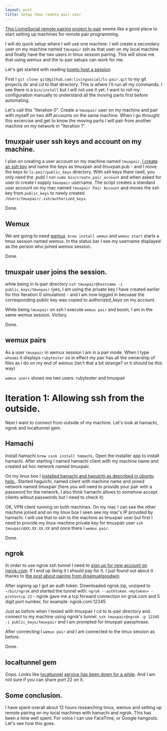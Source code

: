 ```yaml
---
layout: post
title: Setup tmux remote pair user
---
```


[This LivingSocial remote pairing project ls-pair](https://github.com/livingsocial/ls-pair) seems like a good place to start setting up machines for remote pair programming.

I will do quick setup where I will use one machine. I will create a secondary user on my machine named `tmuxpair` ssh as that user on my local machine and finally have the two users in tmux session pairing. This will show me that using wemux and the ls-pair setups can work for me.

Let's get started with reading [howto host a session](https://github.com/livingsocial/ls-pair#howto-host-a-session-on-your-computer).

First I `git clone git@github.com:livingsocial/ls-pair.git` to my git projects dir and cd to that directory. This is where I'll run all my commands. I see there is a `bin/install` but I will not use it yet. I want to roll my configuration manually to understand all the moving parts first before automating.

Let's call this "Iteration 0". Create a `tmuxpair` user on my machine and pair with myself on two diff accounts on the same machine. When I go throught this excercise and get to know the moving parts I will pair from another machine on my network in "Iteration 1".


## tmuxpair user ssh keys and account on my machine.

I plan on creating a user account on my machine named `tmuxpair`. [I create an ssh key](https://help.github.com/articles/generating-ssh-keys) and name the keys as tmuxpair and tmuxpair.pub - and I move the keys to `ls-pair/public_keys` directory. With ssh keys there (well, you only need the .pub) I run `sudo bin/create_pair_account` and when asked for user to create I supply `tmuxpair` username. The script creates a standard user account on my mac named `tmuxpair Pair Account` and moves the ssh key from `public_keys` to newly created `/Users/tmuxpair/.ssh/authorized_keys`.

Done.

## Wemux

We are going to need [wemux](https://github.com/zolrath/wemux). `brew install wemux` and `wemux start` starts a tmux session named wemux. In the status bar I see my username displayed as the person who joined wemux session.

Done.

## tmuxpair user joins the session.

while being in ls-pair directory `ssh tmuxpair@hostname -i public_keys/tmuxpair` (yes, I am using the private key I have created earlier for this Iteration 0 simulation) - and I am now logged in becuase the corresponding public key was copied to authorized_keys on my account.

While being `tmuxpair` on ssh I execute `wemux pair` and boom, I am in the same wemux session. Victory.

Done.

## wemux pairs

As a user `tmuxpair` in wemux session I am in a pair mode. When I type `whoami` it displays `rubytester` so in effect my pair has all the ownership of files as I do on my end of wemux (isn't that a bit strange? or it should be this way)

`wemux users` shows me two users: rubytester and tmuxpair


# Iteration 1: Allowing ssh from the outside.

Next I want to connect from outside of my machine. Let's look at hamachi, ngrok and localtunnel gem.

## Hamachi

Install hamachi `brew cask install hamachi`. Open the installer app to install hamachi. After starting I named hamachi client with my machine name and created ad hoc network named tmuxpair.

On my linux box I [installed hamachi and haguichi as described in ubuntu help.](https://help.ubuntu.com/community/Hamachi). Started haguichi, named client with machine name and joined network named tmuxpair (here you will need to provide your pair with a password for the network, I also think hamachi allows to somehow accept clients wihout passwords but I need to check it)

OK, VPN client running on both machines. On my mac I can see the other machine joined and on my linux box I seen see my mac's IP provided by hamachi. I will use that to ssh to the machine as tmuxpair user but first I need to provide my linux machine private key for tmuxpair user `ssh tmuxpair@XX.XX.XX.XX` and once there I `wemux pair`.

Done.

## ngrok

In order to use ngrok ssh tunnel I need to [sign up for new account on ngrok.com](http://ngrok.com/). If I end up liking it I should pay for it. I just found out about it thanks to [the post about pairing from @samuelgoodwin](http://samuelgoodwin.tumblr.com/post/64769827818/how-to-get-started-with-remote-pairing-quickly)

After signing up I got an auth token. Downloaded ngrok.zip, unziped to `~/bin/ngrok` and started the tunnel with: `ngrok --authtoken <mytoken> -proto=tcp 22` - ngrok gave me a tcp forward connection on grok.com and 5 digit port number, for example: ngrok.com:12345

Just as before when I tested with tmuxpair I cd to ls-pair directory and connect to my machine using ngrok's tunnel. `ssh tmuxpair@ngrok -p 12345 -i public_keys/tmuxpair` and I am prompted for tmuxpair passphrase.

After connecting I `wemux pair` and I am connected to the tmux session as before.

Done.

## localtunnel gem

Oops. Looks like [localtunnel](http://progrium.com/localtunnel/) [service has been down for a while](https://github.com/progrium/localtunnel/issues/116). And I am not sure if you can share port 22 on it.

## Some conclusion.

I have spent overall about 12 hours researching tmux, wemux and setting up remote pairing on my local machines with hamachi and ngrok. This has been a time well spent. For voice I can use FaceTime, or Google hangouts. Let's see how this goes.